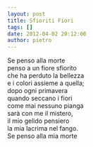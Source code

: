```yaml
---
layout: post
title: Sfioriti Fiori
tags: []
date: 2012-04-02 20:12:00
author: pietro
---
```

Se penso alla morte<br/>penso a un fiore sfiorito<br/>che ha perduto la bellezza<br/>e i colori assieme a quella;<br/>dopo ogni primavera<br/>quando seccano i fiori<br/>come mai nessuno pianga<br/>sarà con me il mistero,<br/>il mio gelido pensiero<br/>la mia lacrima nel fango.<br/>Se penso alla mia morte<br/><br/><br/><br/>
